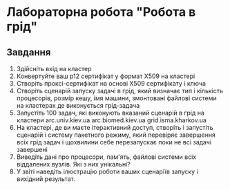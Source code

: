 # Лабораторна робота "Робота в грід"
## Завдання
1. Здійсніть вхід на кластер 
2. Конвертуйте ваш p12 сертифікат у формат X509 на кластері
3. Створіть проксі-сертифікат на основі X509 сертифікату і ключа
4. Створіть сценарій запуску задачі в грід, який визначає тип і кількість  процесорів, розмір кешу, імя машини, змонтовані файлові системи на кластерах де виконується грід-задача
5. Запустіть 100 задач, які виконують вказаний сценарій в грід на кластери arc.univ.kiev.ua arc.biomed.kiev.ua grid.isma.kharkov.ua
6. На кластері, де ви маєте ітерактивний доступ, створіть і запустіть сценарій і систему пакетного режиму, який перевіряє завершення всіх грід задач і щохвилини себе перезапускає поки не всі задачі завершені
7. Виведіть дані про процесори, пам'ять, файлові системи всіх віддалених вузлів. Які з них унікальні?
8. У звіті наведіть ілюстрацію роботи ваших сценаріїв запуску і вихідний результат.
